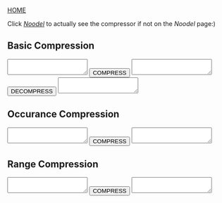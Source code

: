 <head>
  <link rel="icon" type="image/png" href="noodel.png">
</head>

[HOME](README.md)

Click [_Noodel_](https://tkellehe.github.io/noodel/compressor.html) to actually see the compressor if not on the _Noodel_ page:)


<script src="https://code.jquery.com/jquery-3.1.1.min.js" integrity="sha256-hVVnYaiADRTO2PzUGmuLJr8BLUSjGIZsDYGmIJLv2b8=" crossorigin="anonymous"></script>

<script src="src/internal/pipe.js"></script>
<script src="src/internal/props.js"></script>
<script src="src/internal/token.js"></script>
<script src="src/internal/path.js"></script>
<script src="src/internal/characters.js"></script>
<script src="src/internal/NUMBER.js"></script>
<script src="src/internal/STRING.js"></script>
<script src="src/internal/ARRAY.js"></script>
<script src="src/noodel.js"></script>
<script src="src/noodel-misc.js"></script>
<script src="src/noodel-literals.js"></script>
<script src="src/noodel-basic_print.js"></script>
<script src="src/noodel-basic_pipe.js"></script>
<script src="src/noodel-loops.js"></script>
<script src="src/noodel-time.js"></script>
<script src="src/noodel-basic_cast.js"></script>
<script src="src/noodel-basic_operands.js"></script>
<script src="src/noodel-basic_array.js"></script>
<script src="src/noodel-string_manip.js"></script>

<link rel="stylesheet" type="text/css" href="docs.css">
<script type="text/javascript" src="docs.js"></script>

## Basic Compression

<div class="noodel-compressor_basic">
<textarea id="text-basic"></textarea>
<button onclick="$('#compressed-basic').val(characters.compress_basic($('#text-basic').val()))">COMPRESS</button>
<textarea id="compressed-basic"></textarea>
</div>

<div class="noodel-decompressor_basic">
<button onclick="$('#decompressed-basic').val(characters.decompress_basic($('#compressed-basic').val()))">DECOMPRESS</button>
<textarea id="decompressed-basic"></textarea>
</div>

## Occurance Compression

<div class="noodel-compressor_occur">
<textarea id="text-occur"></textarea>
<button onclick="var o = characters.compress_occur($('#text-occur').val()); $('#compressed-occur').val(o.key+'\n'+o.compressed)">COMPRESS</button>
<textarea id="compressed-occur"></textarea>
</div>

## Range Compression

<div class="noodel-compressor_range">
<textarea id="text-range"></textarea>
<button onclick="$('#compressed-range').val(characters.compress_range($('#text-range').val()))">COMPRESS</button>
<textarea id="compressed-range"></textarea>
</div>
